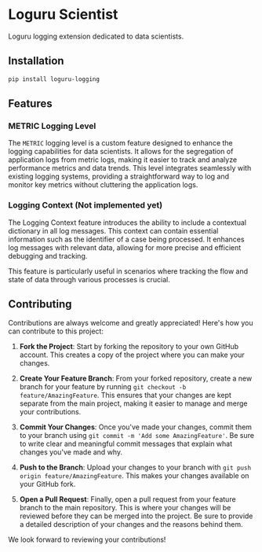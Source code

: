 # Loguru Scientist

Loguru logging extension dedicated to data scientists.

## Installation

```bash
pip install loguru-logging
```

## Features

### METRIC Logging Level

The `METRIC` logging level is a custom feature designed to enhance the logging
capabilities for data scientists. It allows for the segregation of application
logs from metric logs, making it easier to track and analyze performance metrics 
and data trends. This level integrates seamlessly with existing logging systems, 
providing a straightforward way to log and monitor key metrics without cluttering 
the application logs.

### Logging Context (Not implemented yet)

The Logging Context feature introduces the ability to include a contextual 
dictionary in all log messages. This context can contain essential information 
such as the identifier of a case being processed. It enhances log messages with 
relevant data, allowing for more precise and efficient debugging and tracking. 

This feature is particularly useful in scenarios where tracking the flow and state 
of data through various processes is crucial.

## Contributing

Contributions are always welcome and greatly appreciated! Here's how you can contribute to this project:

1. **Fork the Project**: Start by forking the repository to your own GitHub account. This creates a copy of the project where you can make your changes.

2. **Create Your Feature Branch**: From your forked repository, create a new branch for your feature by running `git checkout -b feature/AmazingFeature`. This ensures that your changes are kept separate from the main project, making it easier to manage and merge your contributions.

3. **Commit Your Changes**: Once you've made your changes, commit them to your branch using `git commit -m 'Add some AmazingFeature'`. Be sure to write clear and meaningful commit messages that explain what changes you've made and why.

4. **Push to the Branch**: Upload your changes to your branch with `git push origin feature/AmazingFeature`. This makes your changes available on your GitHub fork.

5. **Open a Pull Request**: Finally, open a pull request from your feature branch to the main repository. This is where your changes will be reviewed before they can be merged into the project. Be sure to provide a detailed description of your changes and the reasons behind them.

We look forward to reviewing your contributions!

